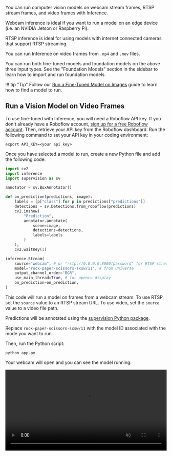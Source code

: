 You can run computer vision models on webcam stream frames, RTSP stream frames, and video frames with Inference.

Webcam inference is ideal if you want to run a model on an edge device (i.e. an NVIDIA Jetson or Raspberry Pi).

RTSP inference is ideal for using models with internet connected cameras that support RTSP streaming.

You can run Inference on video frames from `.mp4` and `.mov` files.

You can run both fine-tuned models and foundation models on the above three input types. See the "Foundation Models" section in the sidebar to learn how to import and run foundation models.

!!! tip "Tip"
    Follow our [Run a Fine-Tuned Model on Images](/docs/quickstart/run_model_on_image) guide to learn how to find a model to run.

## Run a Vision Model on Video Frames

To use fine-tuned with Inference, you will need a Roboflow API key. If you don't already have a Roboflow account, [sign up for a free Roboflow account](https://app.roboflow.com). Then, retrieve your API key from the Roboflow dashboard. Run the following command to set your API key in your coding environment:

```
export API_KEY=<your api key>
```

Once you have selected a model to run, create a new Python file and add the following code:

```python
import cv2
import inference
import supervision as sv

annotator = sv.BoxAnnotator()

def on_prediction(predictions, image):
    labels = [p["class"] for p in predictions["predictions"]]
    detections = sv.Detections.from_roboflow(predictions)
    cv2.imshow(
        "Prediction", 
        annotator.annotate(
            scene=image, 
            detections=detections,
            labels=labels
        )
    ),
    cv2.waitKey(1)

inference.Stream(
    source="webcam", # or "rstp://0.0.0.0:8000/password" for RTSP stream, or "file.mp4" for video
    model="rock-paper-scissors-sxsw/11", # from Universe
    output_channel_order="BGR",
    use_main_thread=True, # for opencv display
    on_prediction=on_prediction, 
)
```

This code will run a model on frames from a webcam stream. To use RTSP, set the `source` value to an RTSP stream URL. To use video, set the `source` value to a video file path.

Predictions will be annotated using the [supervision Python package](https://github.com/roboflow/supervision).

Replace `rock-paper-scissors-sxsw/11` with the model ID associated with the mode you want to run.

Then, run the Python script:

```
python app.py
```

Your webcam will open and you can see the model running:

<video width="100%" autoplay loop muted>
  <source src="https://media.roboflow.com/rock-paper-scissors.mp4" type="video/mp4">
</video>